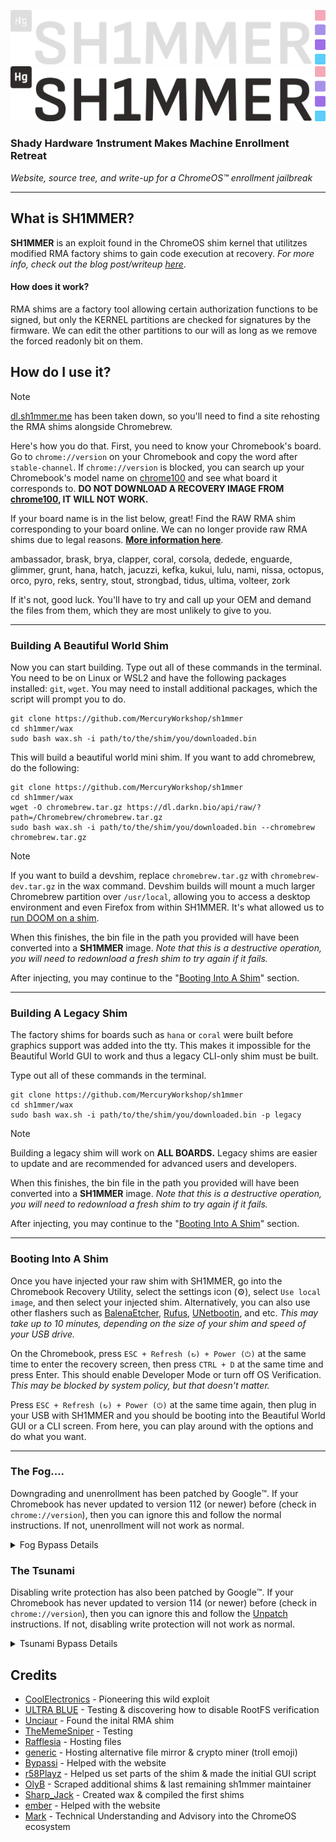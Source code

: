 ![SH1MMER (light)](/assets/sh1mmer_light_banner.png#gh-dark-mode-only)
![SH1MMER (dark)](/assets/sh1mmer_dark_banner.png#gh-light-mode-only)

### Shady Hardware 1nstrument Makes Machine Enrollment Retreat
_Website, source tree, and write-up for a ChromeOS™️ enrollment jailbreak_
***

## What is SH1MMER?

**SH1MMER** is an exploit found in the ChromeOS shim kernel that utilitzes modified RMA factory shims to gain code execution at recovery.
_For more info, check out the blog post/writeup [here](https://blog.coolelectronics.me/breaking-cros-2/)_.

#### How does it work?

RMA shims are a factory tool allowing certain authorization functions to be signed,
but only the KERNEL partitions are checked for signatures by the firmware.
We can edit the other partitions to our will as long as we remove the forced readonly bit on them.

## How do I use it?

> [!NOTE]
> [dl.sh1mmer.me](https://dl.sh1mmer.me) has been taken down, so you'll need to find a site rehosting the RMA shims alongside Chromebrew.

Here's how you do that.
First, you need to know your Chromebook's board. Go to `chrome://version` on your Chromebook and copy the word after `stable-channel`.
If `chrome://version` is blocked, you can search up your Chromebook's model name on [chrome100](https://chrome100.dev)
and see what board it corresponds to. **DO NOT DOWNLOAD A RECOVERY IMAGE FROM [chrome100](https://chrome100.dev), IT WILL NOT WORK.**

If your board name is in the list below, great! Find the RAW RMA shim corresponding to your board online.
We can no longer provide raw RMA shims due to legal reasons. [**More information here**](https://discord.gg/egWXwEDWKP).

ambassador, brask, brya, clapper, coral, corsola, dedede, enguarde, glimmer,
grunt, hana, hatch, jacuzzi, kefka, kukui, lulu, nami, nissa, octopus, orco,
pyro, reks, sentry, stout, strongbad, tidus, ultima, volteer, zork

If it's not, good luck. You'll have to try and call up your OEM and demand the files from them, which they are most unlikely to give to you.

***

### Building A Beautiful World Shim

<!--
> [!IMPORTANT]
> If you're using `coral`, `hana`, or some other older (pre-frecon) boards: <br />
> **DO NOT FOLLOW THESE INSTRUCTIONS!** Instead, skip to the "[Building A Legacy Shim](#building-a-legacy-shim)" section.
-->

Now you can start building. Type out all of these commands in the terminal.
You need to be on Linux or WSL2 and have the following packages installed: `git`, `wget`.
You may need to install additional packages, which the script will prompt you to do.

```
git clone https://github.com/MercuryWorkshop/sh1mmer
cd sh1mmer/wax
sudo bash wax.sh -i path/to/the/shim/you/downloaded.bin
```
This will build a beautiful world mini shim. If you want to add chromebrew, do the following:

```
git clone https://github.com/MercuryWorkshop/sh1mmer
cd sh1mmer/wax
wget -O chromebrew.tar.gz https://dl.darkn.bio/api/raw/?path=/Chromebrew/chromebrew.tar.gz
sudo bash wax.sh -i path/to/the/shim/you/downloaded.bin --chromebrew chromebrew.tar.gz
```

> [!NOTE]
> If you want to build a devshim, replace `chromebrew.tar.gz` with `chromebrew-dev.tar.gz` in the wax command.
> Devshim builds will mount a much larger Chromebrew partition over `/usr/local`,
> allowing you to access a desktop environment and even Firefox from within SH1MMER.
> It's what allowed us to [run DOOM on a shim](https://github.com/CoolElectronics/blog/blob/master/src/content/blog/breaking/doom.jpg?raw=true).

When this finishes, the bin file in the path you provided will have been converted into a **SH1MMER** image.
*Note that this is a destructive operation, you will need to redownload a fresh shim to try again if it fails.*

After injecting, you may continue to the "[Booting Into A Shim](#booting-into-a-shim)" section.

***

### Building A Legacy Shim

The factory shims for boards such as `hana` or `coral` were built before graphics support was added into the tty.
This makes it impossible for the Beautiful World GUI to work and thus a legacy CLI-only shim must be built.

Type out all of these commands in the terminal.

```
git clone https://github.com/MercuryWorkshop/sh1mmer
cd sh1mmer/wax
sudo bash wax.sh -i path/to/the/shim/you/downloaded.bin -p legacy
```

> [!NOTE]
> Building a legacy shim will work on **ALL BOARDS.** Legacy shims are easier to update and are
> recommended for advanced users and developers.

When this finishes, the bin file in the path you provided will have been converted into a **SH1MMER** image.
*Note that this is a destructive operation, you will need to redownload a fresh shim to try again if it fails.*

After injecting, you may continue to the "[Booting Into A Shim](#booting-into-a-shim)" section.

***

### Booting Into A Shim

Once you have injected your raw shim with SH1MMER, go into the Chromebook Recovery Utility, select the settings icon (⚙️), select `Use local image`, and then select your injected shim.
Alternatively, you can also use other flashers such as [BalenaEtcher](https://etcher.balena.io/), [Rufus](https://rufis.ie), [UNetbootin](https://unetbootin.github.io/), and etc.
*This may take up to 10 minutes, depending on the size of your shim and speed of your USB drive.*

On the Chromebook, press `ESC + Refresh (↻) + Power (⏻)` at the same time to enter the recovery screen, then press `CTRL + D` at the same time and press Enter.
This should enable Developer Mode or turn off OS Verification.
*This may be blocked by system policy, but that doesn't matter.*

Press `ESC + Refresh (↻) + Power (⏻)` at the same time again, then plug in your USB with SH1MMER and you should be booting into the Beautiful World GUI or a CLI screen.
From here, you can play around with the options and do what you want.

***

### The Fog....

Downgrading and unenrollment has been patched by Google™️.
If your Chromebook has never updated to version 112 (or newer) before (check in `chrome://version`),
then you can ignore this and follow the normal instructions. If not, unenrollment will not work as normal.

<details>
<summary>Fog Bypass Details</summary>

If your Chromebook is on version 112 or 113, unenrollment is still possible if you're willing to [disable hardware write protection]("https://mrchromebox.tech/#devices).
On most devices, this will require you to take off the back of the Chromebook and unplug the battery, or jump two pins.
Further instructions are on [the website](https://sh1mmer.me/#fog).

#### "Unenrolling" with Write Protection

If you aren't willing to take apart your Chromebook to unenroll, you can use an affiliated project,
[E-Halcyon](https://fog.gay) to boot into an unenrolled environment temporarily.
This will bypass both issues of The Fog and The Tsunami, however further caveats are listed on the website.

</details>

### The Tsunami

Disabling write protection has also been patched by Google™️.
If your Chromebook has never updated to version 114 (or newer) before (check in `chrome://version`),
then you can ignore this and follow the [Unpatch](https://sh1mmer.me/#fog:~:text=v111) instructions. If not, disabling 
write protection will not work as normal.

<details>
<summary>Tsunami Bypass Details</summary>

If your Chromebook is below ChromeOS version 120, unenrollment is still possible by using [cryptosmite](https://github.com/FWSmasher/CryptoSmite).
Cryptosmite is now included as an extra payload for all shims.

</details>

## Credits

- [CoolElectronics](https://discord.com/users/696392247205298207) - Pioneering this wild exploit
- [ULTRA BLUE](https://discord.com/users/904487572301021265) - Testing & discovering how to disable RootFS verification
- [Unciaur](https://discord.com/users/465682780320301077) - Found the inital RMA shim
- [TheMemeSniper](https://discord.com/users/391271835901362198) - Testing
- [Rafflesia](https://discord.com/users/247349845298249728) - Hosting files
- [generic](https://discord.com/users/1052016750486638613) - Hosting alternative file mirror & crypto miner (troll emoji)
- [Bypassi](https://discord.com/users/904829646145720340) - Helped with the website
- [r58Playz](https://discord.com/users/803355425835188224) - Helped us set parts of the shim & made the initial GUI script
- [OlyB](https://discord.com/users/476169716998733834) - Scraped additional shims & last remaining sh1mmer maintainer
- [Sharp_Jack](https://discord.com/users/1006048734708240434) - Created wax & compiled the first shims
- [ember](https://discord.com/users/1052344689178722375) - Helped with the website
- [Mark](mailto:mark@mercurywork.shop) - Technical Understanding and Advisory into the ChromeOS ecosystem
